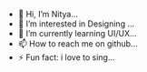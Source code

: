 - 👋 Hi, I’m Nitya...
- 👀 I’m interested in Designing ...
- 🌱 I’m currently learning UI/UX...
- 📫 How to reach me on github...
- ⚡ Fun fact: i love to sing...

<!---
nia108/nia108 is a ✨ special ✨ repository because its `README.md` (this file) appears on your GitHub profile.
You can click the Preview link to take a look at your changes.
--->
